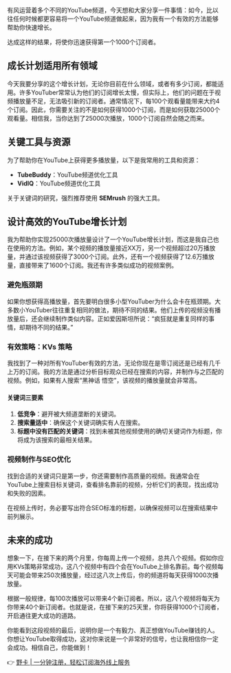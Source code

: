 有风运营着多个不同的YouTube频道，今天想和大家分享一件事情：如今，比以往任何时候都更容易将一个YouTube频道做起来，因为我有一个有效的方法能够帮助你快速增长。

达成这样的结果，将使你迅速获得第一个1000个订阅者。

## 成长计划适用所有领域

今天我要分享的这个增长计划，无论你目前在什么领域，或者有多少订阅，都能适用。许多YouTuber常常认为他们的订阅增长太慢，但实际上，他们的问题在于视频播放量不足，无法吸引新的订阅者。通常情况下，每100个观看量能带来大约4个订阅。因此，你需要关注的不是如何获得1000个订阅，而是如何获取25000个观看量。相信我，当你达到了25000次播放，1000个订阅自然会随之而来。

## 关键工具与资源

为了帮助你在YouTube上获得更多播放量，以下是我常用的工具和资源：

- **TubeBuddy**：YouTube频道优化工具
- **VidIQ**：YouTube频道优化工具

关于关键词的研究，强烈推荐使用 **SEMrush** 的强大工具。

## 设计高效的YouTube增长计划

我为帮助你实现25000次播放量设计了一个YouTube增长计划，而这是我自己也在使用的方法。例如，某个视频的播放量接近XX万，另一个视频超过20万播放量，并通过该视频获得了3000个订阅。此外，还有一个视频获得了12.6万播放量，直接带来了1600个订阅。我还有许多类似成功的视频案例。

### 避免瓶颈期

如果你想获得高播放量，首先要明白很多小型YouTuber为什么会卡在瓶颈期。大多数小YouTuber往往重复相同的做法，期待不同的结果。他们上传的视频没有播放量后，还会继续制作类似内容。正如爱因斯坦所说：“疯狂就是重复同样的事情，却期待不同的结果。” 

### 有效策略：KVs 策略

我找到了一种对所有YouTuber有效的方法，无论你现在是零订阅还是已经有几千上万的订阅。我的方法是通过分析目标观众已经在搜索的内容，并制作与之匹配的视频。例如，如果有人搜索“黑神话 悟空”，该视频的播放量就会非常高。

#### 关键词三要素
1. **低竞争**：避开被大频道垄断的关键词。
2. **搜索量适中**：确保这个关键词确实有人在搜索。
3. **标题中没有匹配的关键词**：找到未被其他视频使用的确切关键词作为标题，你将成为该搜索的最相关结果。

### 视频制作与SEO优化

找到合适的关键词只是第一步，你还需要制作高质量的视频。我通常会在YouTube上搜索目标关键词，查看排名靠前的视频，分析它们的表现，找出成功和失败的因素。

在视频上传时，务必要写出符合SEO标准的标题，以确保视频可以在搜索结果中前列展示。

## 未来的成功

想象一下，在接下来的两个月里，你每周上传一个视频，总共八个视频。假如你应用KVs策略非常成功，这八个视频中有四个会在YouTube上排名靠前。每个视频每天可能会带来250次播放量，经过这八次上传后，你的频道将每天获得1000次播放量。

根据一般规律，每100次播放可以带来4个新订阅者。所以，这八个视频将每天为你带来40个新订阅者。也就是说，在接下来的25天里，你将获得1000个订阅者，开启通往更大成功的道路。

你能看到这段视频的最后，说明你是一个有毅力、真正想做YouTube赚钱的人。你想让YouTube取得成功，这对你来说是一个非常好的信号，也让我相信你一定会成功。相信自己，你能做到！

👉 [野卡 | 一分钟注册，轻松订阅海外线上服务](https://bit.ly/bewildcard)